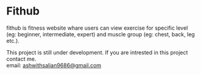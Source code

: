 # Fithub

fithub is fitness website whare users can view exercise for specific level (eg: beginner, intermediate, expert) and muscle group (eg: chest, back, leg etc.).

This project is still under development. If you are intrested in this project contact me.  
email: ashwithsalian9686@gmail.com
